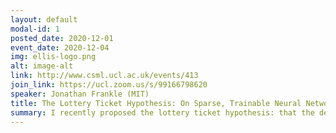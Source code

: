 ```yaml
---
layout: default
modal-id: 1
posted_date: 2020-12-01
event_date: 2020-12-04
img: ellis-logo.png
alt: image-alt
link: http://www.csml.ucl.ac.uk/events/413
join_link: https://ucl.zoom.us/s/99166798620
speaker: Jonathan Frankle (MIT)
title: The Lottery Ticket Hypothesis: On Sparse, Trainable Neural Networks
summary: I recently proposed the lottery ticket hypothesis: that the dense neural networks we typically train have much smaller subnetworks capable of reaching full accuracy from early in training. This hypothesis raises (1) scientific questions about the nature of overparameterization in neural network optimization and (2) practical questions about our ability to accelerate training. In this talk, I will discuss established results and the latest developments in my line of work on the lottery ticket hypothesis, including the empirical evidence for these claims on small vision tasks, changes necessary to scale these ideas to practical settings, and the relationship between these subnetworks and their “stability” to the noise of stochastic gradient descent. I will also describe my vision for the future of research on this topic.
---
```



